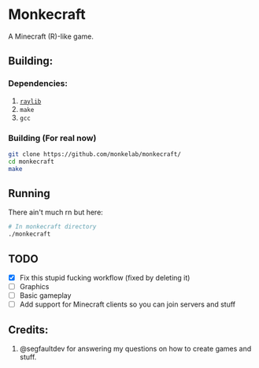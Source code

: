 # Monkecraft
A Minecraft (R)-like game.
## Building:
### Dependencies:
1. [`raylib`](https://github.com/raysan5/raylib)
2. `make`
3. `gcc`
### Building (For real now)
```sh
git clone https://github.com/monkelab/monkecraft/
cd monkecraft
make
```
## Running
There ain't much rn but here:
```sh
# In monkecraft directory
./monkecraft
```
## TODO
- [x] Fix this stupid fucking workflow (fixed by deleting it)
- [ ] Graphics
- [ ]  Basic gameplay
- [ ] Add support for Minecraft clients so you can join servers and stuff
## Credits:
1. @segfaultdev for answering my questions on how to create games and stuff.
